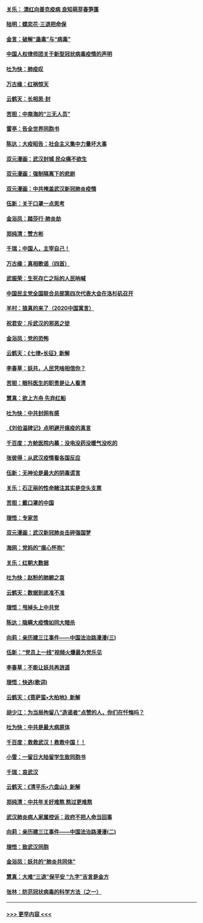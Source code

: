 #### [关乐： 漂红向善克疫病 良知萌芽春笋蓬](../pages/nsc993/n11865710.md?t=02140244) 
#### [陆明：蝶恋花‧三退把命保](../pages/nsc993/n11865673.md?t=02140244) 
#### [金言：破解“蛊毒”与“病毒”](../pages/nsc993/n11864103.md?t=02140244) 
#### [中国人权律师团关于新型冠状病毒疫情的声明](../pages/nsc993/n11864249.md?t=02140244) 
#### [吐为快：肺疫叹](../pages/nsc993/n11864027.md?t=02140244) 
#### [万古缘：红祸惊天](../pages/nsc993/n11864079.md?t=02140244) 
#### [云鹤天：长相思‧封](../pages/nsc993/n11864006.md?t=02140244) 
#### [苦胆：中南海的“三无人员”](../pages/nsc993/n11862997.md?t=02140244) 
#### [雷亭：告全世界同胞书](../pages/nsc993/n11862572.md?t=02140244) 
#### [陈达：大疫昭告：社会主义集中力量坏大事](../pages/nsc993/n11859419.md?t=02140244) 
#### [双元漫画：武汉封城 民众痛不欲生](../pages/nsc993/n11859287.md?t=02140244) 
#### [双元漫画：强制隔离下的悲剧](../pages/nsc993/n11859244.md?t=02140244) 
#### [双元漫画：中共掩盖武汉新冠肺炎疫情](../pages/nsc993/n11858249.md?t=02140244) 
#### [伍新：关于口罩一点思考](../pages/nsc993/n11859195.md?t=02140244) 
#### [金浴凤：踏莎行‧肺炎劫](../pages/nsc993/n11858227.md?t=02140244) 
#### [郑纯清：赞方彬](../pages/nsc993/n11856803.md?t=02140244) 
#### [千瑞；中国人，主宰自己！](../pages/nsc993/n11856793.md?t=02140244) 
#### [万古缘：真相歌谣（四首）](../pages/nsc993/n11856263.md?t=02140244) 
#### [武振荣：生死存亡之际的人民呐喊](../pages/nsc993/n11856256.md?t=02140244) 
#### [中国民主党全国联合总部第四次代表大会在洛杉矶召开](../pages/nsc993/n11856344.md?t=02140244) 
#### [羊村：狼真的来了（2020中国寓言）](../pages/nsc993/n11856229.md?t=02140244) 
#### [祝君安：斥武汉的邪恶之徒](../pages/nsc993/n11855861.md?t=02140244) 
#### [金浴凤：党的恐怖](../pages/nsc993/n11855849.md?t=02140244) 
#### [云鹤天：《七律▪长征》新解](../pages/nsc993/n11855479.md?t=02140244) 
#### [李春草：妖共，人民凭啥相信你？](../pages/nsc993/n11855196.md?t=02140244) 
#### [苦胆：眼科医生的职责是让人看清](../pages/nsc993/n11853840.md?t=02140244) 
#### [慧真：欲上方舟 先弃红船](../pages/nsc993/n11853483.md?t=02140244) 
#### [吐为快：中共封网有感](../pages/nsc993/n11852575.md?t=02140244) 
#### [《刘伯温碑记》点明避开瘟疫的真言](../pages/nsc993/n11852128.md?t=02140244) 
#### [千百度：方舱医院内幕：没电没药没暖气没吃的](../pages/nsc993/n11850211.md?t=02140244) 
#### [张彼得：从武汉疫情看各国反应](../pages/nsc993/n11850102.md?t=02140244) 
#### [伍新：无神论是最大的阴毒谎言](../pages/nsc993/n11846129.md?t=02140244) 
#### [关乐：石正丽的性命赌注其实是空头支票](../pages/nsc993/n11846109.md?t=02140244) 
#### [苦胆：戴口罩的中国](../pages/nsc993/n11845576.md?t=02140244) 
#### [理悟：专家苦](../pages/nsc993/n11845564.md?t=02140244) 
#### [双元漫画：武汉新冠肺炎击碎强国梦](../pages/nsc993/n11843320.md?t=02140244) 
#### [海网：党妈的“瘟心怀抱”](../pages/nsc993/n11840740.md?t=02140244) 
#### [关乐：红朝大数据](../pages/nsc993/n11840675.md?t=02140244) 
#### [吐为快：赵粉的肺腑之哀](../pages/nsc993/n11840618.md?t=02140244) 
#### [云鹤天：数据到底准不准](../pages/nsc993/n11840325.md?t=02140244) 
#### [理悟：甩掉头上中共党](../pages/nsc993/n11838826.md?t=02140244) 
#### [陈达：隐瞒大疫情如同大暗杀](../pages/nsc993/n11838771.md?t=02140244) 
#### [向莉：亲历建三江事件——中国法治路漫漫(三)](../pages/nsc993/n11831825.md?t=02140244) 
#### [伍新：“党员上一线”视频火爆最为党乐见](../pages/nsc993/n11838200.md?t=02140244) 
#### [李春草：不能让妖共再逍遥](../pages/nsc993/n11838102.md?t=02140244) 
#### [理悟：快逃(歌词)](../pages/nsc993/n11838083.md?t=02140244) 
#### [云鹤天：《菩萨蛮▪大柏地》新解](../pages/nsc993/n11838059.md?t=02140244) 
#### [胡少江：为当局拘留八“造谣者”点赞的人，你们在忏悔吗？](../pages/nsc993/n11836801.md?t=02140244) 
#### [吐为快：中共是最大病原体](../pages/nsc993/n11836748.md?t=02140244) 
#### [千百度：救救武汉！救救中国！！](../pages/nsc993/n11836145.md?t=02140244) 
#### [小雪：一留日大陆留学生致同胞书](../pages/nsc993/n11834624.md?t=02140244) 
#### [千瑞：哀武汉](../pages/nsc993/n11833647.md?t=02140244) 
#### [云鹤天：《清平乐▪六盘山》新解](../pages/nsc993/n11833611.md?t=02140244) 
#### [郑纯清：中共年关好难熬 熬过更难熬](../pages/nsc993/n11833489.md?t=02140244) 
#### [武汉肺炎病人家属控诉：政府不把人命当回事](../pages/nsc993/n11833205.md?t=02140244) 
#### [向莉：亲历建三江事件——中国法治路漫漫(二)](../pages/nsc993/n11829102.md?t=02140244) 
#### [理悟：致武汉同胞](../pages/nsc993/n11831522.md?t=02140244) 
#### [金浴凤：妖共的“肺炎共同体”](../pages/nsc993/n11829448.md?t=02140244) 
#### [慧真：大难“三退”保平安 “九字”吉言是金方](../pages/nsc993/n11829501.md?t=02140244) 
#### [张林：防范冠状病毒的科学方法（之一）](../pages/nsc993/n11828618.md?t=02140244) 

----
#### [ >>> 更早内容 <<< ](../indexes/nsc993-earlier.md)
